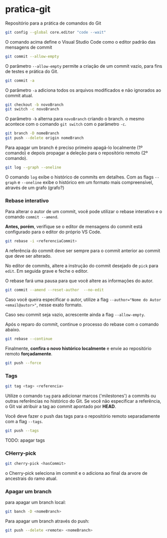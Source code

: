 # pratica-git
Repositório para a prática de comandos do Git

~~~bash
git config --global core.editor "code --wait"
~~~

O comando acima define o Visual Studio Code como o editor padrão das mensagens de commit

~~~bash
git commit --allow-empty
~~~

O parâmetro `--allow-empty` permite a criação de um commit vazio, para fins de testes e prática do Git.

~~~bash
git commit -a 
~~~

O parâmetro `-a` adiciona todos os arquivos modificados e não ignorados ao commit atual.

~~~bash
git checkout -b novoBranch
git switch -c novoBranch
~~~

O parâmetro `-b` alterna para `novoBranch` criando o branch. o mesmo acontece com o comando `git switch` com o parâmetro `-c`.

~~~bash
git branch -D nomeBranch
git push --delete origin nomeBranch
~~~

Para apagar um branch é preciso primeiro apagá-lo localmente (1º comando) e depois propagar a deleção para o repositório remoto (2º comando).

~~~bash
git log --graph --oneline
~~~

O comando `log` exibe o histórico de commits em detalhes. Com as flags `--graph` e `--oneline` exibe o histórico em um formato mais compreensível, através de um grafo (grafo?)

### Rebase interativo

Para alterar o autor de um commit, você pode utilizar o rebase interativo e o comando `commit --amend`.

**Antes, porém**, verifique se o editor de mensagens do commit está configurado para o editor do próprio VS Code.

~~~bash
git rebase -i <referenciaCommit>
~~~

A referência do commit deve ser sempre para o commit anterior ao commit que deve ser alterado.

No editor de commits, altere a instrução do commit desejado de `pick` para `edit`. Em seguida grave e feche o editor.

O rebase fará uma pausa para que você altere as informações do autor.

~~~bash
git commit --amend --reset-author  --no-edit
~~~

Caso você queira especificar o autor, utilize a flag `--author="Nome do Autor <email@autor>"`, nesse exato formato.

Caso seu commit seja vazio, acrescente ainda a flag `--allow-empty`.

Após o reparo do commit, continue o processo do rebase com o comando abaixo.

~~~bash
git rebase --continue
~~~

Finalmente, **confira o novo histórico localmente** e envie ao repositório remoto **forçadamente**.

~~~bash
git push --force
~~~

### Tags

~~~bash
git tag <tag> <referencia>
~~~

Utilize o comando `tag` para adicionar marcos ('milestones') a commits ou outras referências no histórico do Git. Se você não especificar a referência, o Git vai atribuir a tag ao commit apontado por **HEAD**.

Você deve fazer o push das tags para o repositório remoto separadamente com a flag `--tags`.

~~~bash
git push --tags 
~~~

TODO: apagar tags

### CHerry-pick

~~~~bash
git cherry-pick <hasCommit>
~~~~
o Cherry-pick seleciona im commit e o adiciona ao final da arvore de ancestrais do ramo atual. 

### Apagar um branch

para apagar um branch local:
~~~~bash
git banch -D <nomeBranch>
~~~~
Para apagar um branch através do push:
~~~~bash
git push --delete <remote> <nomeBranch>
